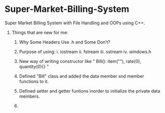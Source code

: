 # Super-Market-Billing-System
Super Market Billing System with File Handling and OOPs using C++.

1. Things that are new for me: 

    1. Why Some Headers Use .h and Some Don’t?
    
    2. Purpose of using:
        i. iostream
        ii. fstream
        iii. sstream
        iv. windows.h

    3. New way of writing constructor like " Bill(): item(""), rate(0), quantity(0){} "

    4. Defined "Bill" class and added the data member snd member functions to it.

    5. Defined setter and getter funtions inorder to initialize the private data members.

    6. 
    